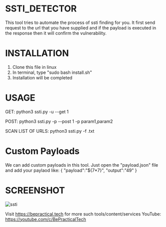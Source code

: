 # SSTI_DETECTOR
This tool tries to automate the process of ssti finding for you. It first send request to the url that you have supplied and if the payload is executed in the response then it will confirm the vulnerability.


# INSTALLATION

1. Clone this file in linux
2. In terminal, type "sudo bash install.sh"
3. Installation will be completed

# USAGE

GET:
python3 ssti.py -u <url> --get 1

POST:
python3 ssti.py -p <url> --post 1 -p  param1,param2

SCAN LIST OF URLS:
python3 ssti.py -f <filename>.txt

# Custom Payloads

We can add custom payloads in this tool. Just open the "payload.json" file and add your paylaod like:
{
  "payload":"${7*7}",
  "output":"49"
}

# SCREENSHOT

![ssti](https://user-images.githubusercontent.com/63125338/188286083-cca8f634-5fbd-4022-b0e8-88183c376e99.png)

Visit https://bepractical.tech for more such tools/content/services  YouTube: https://youtube.com/c/BePracticalTech
